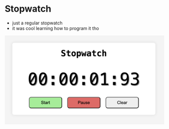# Stopwatch

- just a regular stopwatch
- it was cool learning how to program it tho

<div>
  <img src="assets/1.png" alt="1" width="600px">
  
</div>
